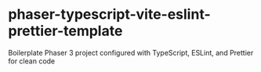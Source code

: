 # phaser-typescript-vite-eslint-prettier-template
 Boilerplate Phaser 3 project configured with TypeScript, ESLint, and Prettier for clean code
